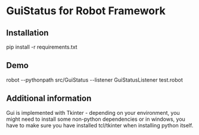 GuiStatus for Robot Framework
=============================

## Installation

pip install -r requirements.txt

## Demo

robot --pythonpath src/GuiStatus --listener GuiStatusListener test.robot

## Additional information

Gui is implemented with Tkinter - depending on your environment, 
you might need to install some non-python dependencies or in windows, 
you have to make sure you have installed tcl/tkinter when installing 
python itself.
